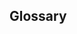 <div id="title">

## Glossary
</div>

<div id="body">

<include src="what/unit-inParent-asPanel.md" boilerplate />

</div>